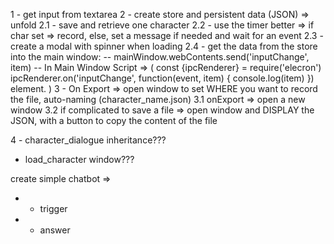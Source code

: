 1 - get input from textarea
2 - create store and persistent data (JSON) => unfold
2.1 - save and retrieve one character
2.2 - use the timer better => if char set => record, else, set a message if needed and wait for an event
2.3 - create a modal with spinner when loading
2.4 - get the data from the store into the main window:
-- mainWindow.webContents.send('inputChange', item)
-- In Main Window Script => (
    const {ipcRenderer} = require('elecron')
    ipcRenderer.on('inputChange', function(event, item) {
        console.log(item)
    })
    element.
)
3 - On Export => open window to set WHERE you want to record the file, auto-naming (character_name.json)
3.1 onExport => open a new window
3.2 if complicated to save a file => open window and DISPLAY the JSON, with a button to copy the content of the file

4 - character_dialogue inheritance???

- load_character window???

create simple chatbot =>
- + trigger
- - answer
